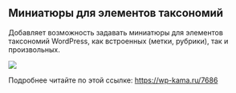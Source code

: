 
Миниатюры для элементов таксономий
------------------

Добавляет возможность задавать миниатюры для элементов таксономий WordPress, как встроенных (метки, рубрики), так и произвольных.

![](https://wp-kama.ru/wp-content/uploads/2016/12/miniatyura-dlya-termina-sozdanie.png)

Подробнее читайте по этой ссылке: https://wp-kama.ru/7686